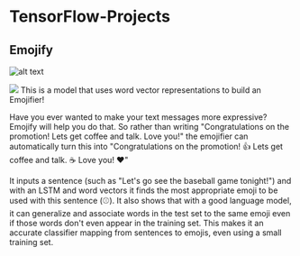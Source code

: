 # TensorFlow-Projects
## Emojify
![alt text](https://www.google.com.ng/url?sa=i&source=images&cd=&cad=rja&uact=8&ved=2ahUKEwi6saP99K7fAhUSzIUKHVE0CNIQjRx6BAgBEAU&url=https%3A%2F%2Fwww.cnblogs.com%2Fhezhiyao%2Fp%2F8648127.html&psig=AOvVaw2QM41Z4i2rbXPP-c32Qpay&ust=1545412670050165)

![](../master/Pix/emojify.png)
This is a model that uses word vector representations to build an Emojifier!

Have you ever wanted to make your text messages more expressive? Emojify will help you do that. So rather than writing "Congratulations on the promotion! Lets get coffee and talk. Love you!" the emojifier can automatically turn this into "Congratulations on the promotion! 👍 Lets get coffee and talk. ☕️ Love you! ❤️"

It inputs a sentence (such as "Let's go see the baseball game tonight!") and with an LSTM and word vectors it finds the most appropriate emoji to be used with this sentence (⚾️). It also shows that with a good language model, it can generalize and associate words in the test set to the same emoji even if those words don't even appear in the training set.  This makes it an accurate classifier mapping from sentences to emojis, even using a small training set. 

